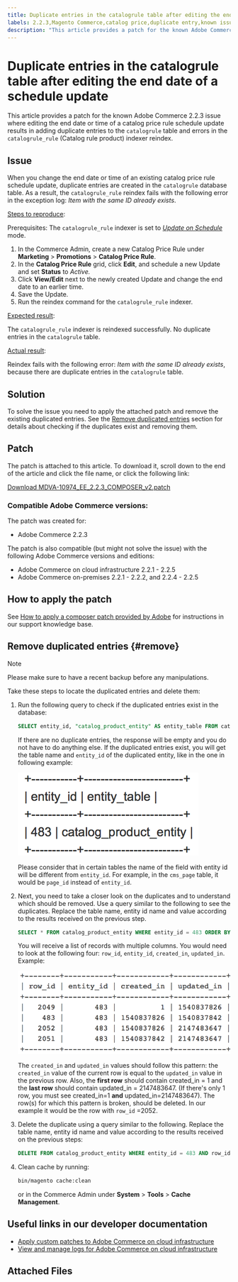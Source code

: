 ```yaml
---
title: Duplicate entries in the catalogrule table after editing the end date of a schedule update
labels: 2.2.3,Magento Commerce,catalog price,duplicate entry,known issues,indexer,reindex,patch,troubleshooting,Pro,Starter,Adobe Commerce,cloud infrastructure,on-premises
description: "This article provides a patch for the known Adobe Commerce 2.2.3 issue where editing the end date or time of a catalog price rule schedule update results in adding duplicate entries to the `catalogrule` table and errors in the `catalogrule_rule` (Catalog rule product) indexer reindex."
---
```


# Duplicate entries in the catalogrule table after editing the end date of a schedule update

This article provides a patch for the known Adobe Commerce 2.2.3 issue where editing the end date or time of a catalog price rule schedule update results in adding duplicate entries to the `catalogrule` table and errors in the `catalogrule_rule` (Catalog rule product) indexer reindex.

## Issue

When you change the end date or time of an existing catalog price rule schedule update, duplicate entries are created in the `catalogrule` database table. As a result, the `catalogrule_rule` reindex fails with the following error in the exception log: *Item with the same ID already exists*.

 <u>Steps to reproduce</u>:

Prerequisites: The `catalogrule_rule` indexer is set to *[Update on Schedule](https://support.magento.com/hc/en-us/articles/360040227191-Indexers-Update-On-Schedule-optimizes-Magento-performance-)* mode.

1. In the Commerce Admin, create a new Catalog Price Rule under **Marketing** > **Promotions** > **Catalog Price Rule**.
1. In the **Catalog Price Rule** grid, click **Edit**, and schedule a new Update and set **Status** to *Active.*
1. Click **View/Edit** next to the newly created Update and change the end date to an earlier time.
1. Save the Update.
1. Run the reindex command for the `catalogrule_rule` indexer.

 <u>Expected result</u>:

 The `catalogrule_rule` indexer is reindexed successfully. No duplicate entries in the `catalogrule` table.

 <u>Actual result</u>:

 Reindex fails with the following error: *Item with the same ID already exists*, because there are duplicate entries in the `catalogrule` table.

## Solution

To solve the issue you need to apply the attached patch and remove the existing duplicated entries. See the [Remove duplicated entries](#remove) section for details about checking if the duplicates exist and removing them.

## Patch

The patch is attached to this article. To download it, scroll down to the end of the article and click the file name, or click the following link:

 [Download MDVA-10974\_EE\_2.2.3\_COMPOSER\_v2.patch](assets/MDVA-10974_EE_2.2.3_COMPOSER_v2.patch.zip)

### Compatible Adobe Commerce versions:

The patch was created for:

* Adobe Commerce 2.2.3

The patch is also compatible (but might not solve the issue) with the following Adobe Commerce versions and editions:

* Adobe Commerce on cloud infrastructure 2.2.1 - 2.2.5
* Adobe Commerce on-premises 2.2.1 - 2.2.2, and 2.2.4 - 2.2.5

## How to apply the patch

See [How to apply a composer patch provided by Adobe](https://support.magento.com/hc/en-us/articles/360028367731) for instructions in our support knowledge base.

## Remove duplicated entries {#remove}

>[!NOTE]
>
>Please make sure to have a recent backup before any manipulations.

Take these steps to locate the duplicated entries and delete them:

1. Run the following query to check if the duplicated entries exist in the database:

    ```SQL
    SELECT entity_id, "catalog_product_entity" AS entity_table FROM catalog_product_entity GROUP BY entity_id, created_in HAVING COUNT(*) > 1    UNION    SELECT entity_id, "catalog_product_entity" AS entity_table FROM catalog_product_entity group by entity_id, updated_in having count(*) > 1    UNION    SELECT rule_id as entity_id, "catalogrule" AS entity_table FROM catalogrule GROUP BY entity_id, created_in HAVING COUNT(*) > 1    UNION    SELECT rule_id as entity_id, "catalogrule" AS entity_table FROM catalogrule GROUP BY entity_id, updated_in HAVING COUNT(*) > 1    UNION    SELECT rule_id as entity_id, "salesrule" AS entity_table FROM salesrule GROUP BY entity_id, created_in HAVING COUNT(*) > 1    UNION    SELECT rule_id as entity_id, "salesrule" AS entity_table FROM salesrule GROUP BY entity_id, updated_in HAVING COUNT(*) > 1    UNION    SELECT page_id as entity_id, "cms_page" AS entity_table FROM cms_page GROUP BY entity_id, created_in HAVING COUNT(*) > 1    UNION    SELECT page_id as entity_id, "cms_page" AS entity_table FROM cms_page GROUP BY entity_id, updated_in HAVING COUNT(*) > 1    UNION    SELECT block_id as entity_id, "cms_block" AS entity_table FROM cms_block GROUP BY entity_id, created_in HAVING COUNT(*) > 1    UNION    SELECT block_id as entity_id, "cms_block" AS entity_table FROM cms_block GROUP BY entity_id, updated_in HAVING COUNT(*) > 1;
    ```

    If there are no duplicate entries, the response will be empty and you do not have to do anything else. If the duplicated entries exist, you will get the table name and `entity_id` of the duplicated entity, like in the one in following example:

    ![table_results1.png](assets/table_results1.png)

    Please consider that in certain tables the name of the field with entity id will be different from `entity_id`. For example, in the `cms_page` table, it would be `page_id` instead of `entity_id`.

1. Next, you need to take a closer look on the duplicates and to understand which should be removed. Use a query similar to the following to see the duplicates. Replace the table name, entity id name and value according to the results received on the previous step.

    ```sql
    SELECT * FROM catalog_product_entity WHERE entity_id = 483 ORDER BY created_in;
    ```

    You will receive a list of records with multiple columns. You would need to look at the following four: `row_id`, `entity_id`, `created_in`, `updated_in`. Example:

    ![table_results2.png](assets/table_results2.png)

    The `created_in` and `updated_in` values should follow this pattern: the `created_in` value of the current row is equal to the `updated_in` value in the previous row. Also, the **first row** should contain created\_in = 1 and the **last row** should contain updated\_in = 2147483647. (If there's only 1 row, you must see created\_in=1 **and** updated\_in=2147483647). The row(s) for which this pattern is broken, should be deleted. In our example it would be the row with `row_id` =2052.

1. Delete the duplicate using a query similar to the following. Replace the table name, entity id name and value according to the results received on the previous steps:

    ```sql
    DELETE FROM catalog_product_entity WHERE entity_id = 483 AND row_id = 2052;
    ```

1. Clean cache by running:

    ```bash
    bin/magento cache:clean
    ```

    or in the Commerce Admin under **System** > **Tools** > **Cache Management**.

## Useful links in our developer documentation

* [Apply custom patches to Adobe Commerce on cloud infrastructure](https://devdocs.magento.com/guides/v2.3/cloud/project/project-patch.html)
* [View and manage logs for Adobe Commerce on cloud infrastructure](https://devdocs.magento.com/cloud/project/log-locations.html)

## Attached Files

